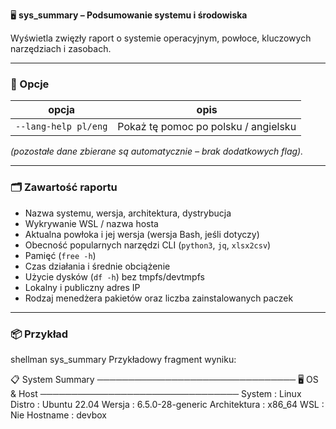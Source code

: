 🖥️ **sys_summary – Podsumowanie systemu i środowiska**

Wyświetla zwięzły raport o systemie operacyjnym, powłoce, kluczowych narzędziach i zasobach.

---

### 🔧 Opcje

| opcja | opis |
|-------|------|
| `--lang-help pl/eng` | Pokaż tę pomoc po polsku / angielsku |

*(pozostałe dane zbierane są automatycznie – brak dodatkowych flag).*

---

### 🗂️ Zawartość raportu

* Nazwa systemu, wersja, architektura, dystrybucja  
* Wykrywanie WSL / nazwa hosta  
* Aktualna powłoka i jej wersja (wersja Bash, jeśli dotyczy)  
* Obecność popularnych narzędzi CLI (`python3`, `jq`, `xlsx2csv`)  
* Pamięć (`free -h`)  
* Czas działania i średnie obciążenie  
* Użycie dysków (`df -h`) bez tmpfs/devtmpfs  
* Lokalny i publiczny adres IP  
* Rodzaj menedżera pakietów oraz liczba zainstalowanych paczek

---

### 📦 Przykład

shellman sys_summary
Przykładowy fragment wyniku:

📋  System Summary
────────────────────────────────
🖥️  OS & Host
────────────────────────────────
System       : Linux
Distro       : Ubuntu 22.04
Wersja       : 6.5.0-28-generic
Architektura : x86_64
WSL          : Nie
Hostname     : devbox
